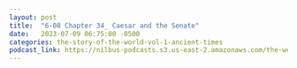 ```yaml
---
layout: post
title:  "6-08 Chapter 34_ Caesar and the Senate"
date:   2023-07-09 06:75:00 -0500
categories: the-story-of-the-world-vol-1-ancient-times
podcast_link: https://nilbus-podcasts.s3.us-east-2.amazonaws.com/the-well-trained-mind/The%20Story%20of%20the%20World%20Vol.%201%20Ancient%20Times/6-08%20Chapter%2034_%20Caesar%20and%20the%20Senate.mp3
---
```

